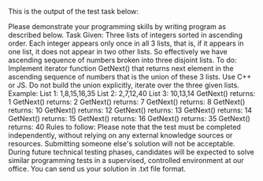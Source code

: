 This is the output of the test task below:

Please demonstrate your programming skills by writing program as described below.
Task
Given:
Three lists of integers sorted in ascending order. Each integer appears only once in all 3 lists,
that is, if it appears in one list, it does not appear in two other lists. So effectively we have
ascending sequence of numbers broken into three disjoint lists.
To do:
Implement iterator function GetNext() that returns next element in the ascending sequence of
numbers that is the union of these 3 lists.
Use C++ or JS.
Do not build the union explicitly, iterate over the three given lists.
Example:
List 1: 1,8,15,16,35
List 2: 2,7,12,40
List 3: 10,13,14
GetNext() returns: 1
GetNext() returns: 2
GetNext() returns: 7
GetNext() returns: 8
GetNext() returns: 10
GetNext() returns: 12
GetNext() returns: 13
GetNext() returns: 14
GetNext() returns: 15
GetNext() returns: 16
GetNext() returns: 35
GetNext() returns: 40
Rules to follow:
Please note that the test must be completed independently, without relying on any external
knowledge sources or resources. Submitting someone else's solution will not be acceptable. During
future technical testing phases, candidates will be expected to solve similar programming tests in a
supervised, controlled environment at our office.
You can send us your solution in .txt file format.
